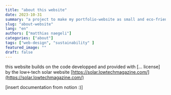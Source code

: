```yaml
---
title: "about this website"
date: 2023-10-31
summary: "a project to make my portfolio-website as small and eco-friendly as possible"
slug: "about-website"
lang: "en"
authors: ["matthias naegeli"]
categories: ["about"]
tags: ["web-design", "sustainability" ]
featured_image: ""
draft: false
---
```


this website builds on the code developped and provided with [... license] by the low<-tech solar website [https://solar.lowtechmagazine.com/](https://solar.lowtechmagazine.com/)

[insert documentation from notion :)]